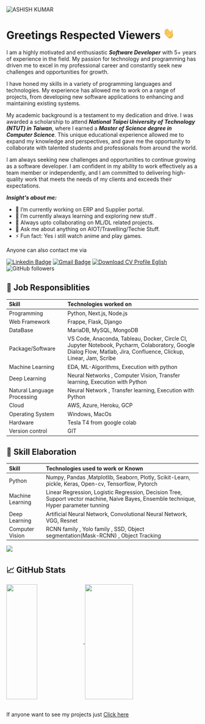 ![ASHISH KUMAR](https://github.com/Ashishkumar-hub/Ashishkumar-hub/blob/main/ezgif.com-gif-maker.gif)


# Greetings Respected Viewers <img src="https://github.com/AsadAzam/AsadAzam/blob/master/wave.gif" width="30px" height="30px">

I am a highly motivated and enthusiastic ***Software Developer*** with 5+ years of experience in the field. My passion for technology and programming has driven me to excel in my professional career and constantly seek new challenges and opportunities for growth.

I have honed my skills in a variety of programming languages and technologies. My experience has allowed me to work on a range of projects, from developing new software applications to enhancing and maintaining existing systems.

My academic background is a testament to my dedication and drive. I was awarded a scholarship to attend ***National Taipei University of Technology (NTUT) in Taiwan***, where I earned a ***Master of Science degree in Computer Science***. This unique educational experience allowed me to expand my knowledge and perspectives, and gave me the opportunity to collaborate with talented students and professionals from around the world.

I am always seeking new challenges and opportunities to continue growing as a software developer. I am confident in my ability to work effectively as a team member or independently, and I am committed to delivering high-quality work that meets the needs of my clients and exceeds their expectations.

***Insight's about me:*** 

- 🔭 I’m currently working on ERP and Supplier portal.  
- 🌱 I’m currently always learning and exploring new stuff .
- 👯 Always upto collaborating on ML/DL related projects.
- 💬 Ask me about anything on AIOT/Travelling/Techie Stuff.
- ⚡ Fun fact: Yes i still watch anime and play games.

Anyone can also contact me via 

[![Linkedin Badge](https://img.shields.io/badge/-LinkedIn-blue?style=flat-square&logo=Linkedin&logoColor=white&link=https://www.linkedin.com/in/ashish-kumar-5395b2168/)](https://www.linkedin.com/in/ashish-kumar-5395b2168/)
[![Gmail Badge](https://img.shields.io/badge/-Gmail-c14438?style=flat-square&logo=Gmail&logoColor=white&link=mailto:singh.ashish.kr96@gmail.com)](mailto:singh.ashish.kr96@gmail.com)
[![Download CV Profile Eglish](https://img.shields.io/badge/Download-CV%20Profile-blue)](https://www.linkedin.com/in/ashish-kumar-5395b2168/overlay/1635488847287/single-media-viewer/?type=DOCUMENT&profileId=ACoAACf0h30B4Qk4DwRPM5jKTMgKjYmmZj0TRxg)
![GitHub followers](https://img.shields.io/github/followers/Ashishkumar-hub?label=Follow&style=social)

## :wrench: Job Responsiblities

| Skill | Technologies worked on | 
|:--|:------------|
| Programming | Python, Next.js, Node.js |
| Web Framework | Frappe, Flask, Django |
| DataBase | MariaDB, MySQL, MongoDB |
| Package/Software | VS Code, Anaconda, Tableau, Docker, Circle CI, Jupyter Notebook, Pycharm, Colaboratory, Google Dialog Flow, Matlab, Jira, Confluence, Clickup, Linear, Jam, Scribe |
| Machine Learning | EDA, ML-Algorithms, Execution with python |
| Deep Learning | Neural Networks , Computer Vision, Transfer learning, Execution with Python |
| Natural Language Processing | Neural Network , Transfer learning, Execution with Python |
| Cloud | AWS, Azure, Heroku, GCP |
| Operating System | Windows, MacOs|
| Hardware | Tesla T4 from google colab |
| Version control | GIT |

## :notebook_with_decorative_cover: Skill Elaboration

| Skill | Technologies used to work or Known | 
|:--|:------------|
| Python | Numpy, Pandas ,Matplotlib, Seaborn, Plotly, Scikit-Learn, pickle, Keras, Open-cv, Tensorflow, Pytorch |
| Machine Learning | Linear Regression, Logistic Regression, Decision Tree, Support vector machine, Naive Bayes, Ensemble technique, Hyper parameter tunning  |
| Deep Learning | Artificial Neural Network, Convolutional Neural Network, VGG, Resnet|
| Computer Vision | RCNN family , Yolo family , SSD, Object segmentation(Mask-RCNN) , Object Tracking  |

![](https://komarev.com/ghpvc/?username=Ashishkumar-hub&color=blue)

  ## &#x1f4c8; GitHub Stats
<a href="https://github.com/Ashishkumar-hub">
  <img align="center" src="https://github-readme-stats.vercel.app/api/top-langs/?username=Ashishkumar-hub&hide=java,html&title_color=ffffff&text_color=c9cacc&icon_color=2bbc8a&bg_color=1d1f21"  height = 300 width="40%"/>
</a>
<a href="https://github.com/Ashishkumar-hub">
  <img align="center" src="https://github-readme-stats.vercel.app/api?username=Ashishkumar-hub&&show_icons=true&title_color=ffffff&icon_color=bb2acf&text_color=daf7dc&bg_color=151515"  height = 300 width="50%" />
</a>
<br>
<br>

If anyone want to see my projects just <a href = "https://github.com/Ashishkumar-hub?tab=repositories">Click here</a>
